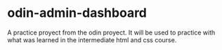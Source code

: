 # odin-admin-dashboard

A practice proyect from the odin proyect. It will be used to practice with what was learned in the intermediate html and css course.
